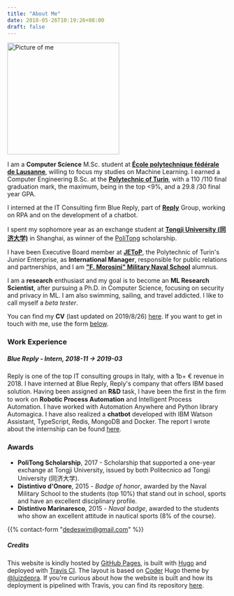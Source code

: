 ```yaml
---
title: "About Me"
date: 2018-05-26T10:19:26+08:00
draft: false
---
```


<img src="res/img/me.png" alt="Picture of me" class="centered" heigth=256 width=256>

I am a **Computer Science** M.Sc. student at [**École polytechnique fédérale de Lausanne**](https://epfl.ch), willing to focus my studies on Machine Learning. I earned a Computer Engineering B.Sc. at the [**Polytechnic of Turin**](https://www.polito.it), with a 110 /110 final graduation mark, the maximum, being in the top <9%, and a 29.8 /30 final year GPA.

I interned at the IT Consulting firm Blue Reply, part of [**Reply**](https://en.wikipedia.org/wiki/Reply_(company)) Group, working on RPA and on the development of a chatbot.

I spent my sophomore year as an exchange student at [**Tongji University (同济大学)**](https://www.tongji.edu.cn) in Shanghai, as winner of the [PoliTong](https://www.polito.it/international/offerta/percorsi/politong/index.php?lang=en) scholarship.

I have been Executive Board member at [**JEToP**](https://jetop.com), the Polytechnic of Turin's Junior Enterprise, as  **International Manager**, responsible for public relations and partnerships, and I am [**"F. Morosini" Military Naval School**](http://www.marina.difesa.it/EN/training_institute/morosini/Pagine/default.aspx) alumnus.

I am a **research** enthusiast and my goal is to become an **ML Research Scientist**, after pursuing a Ph.D. in Computer Science, focusing on security and privacy in ML. I am also swimming, sailing, and travel addicted. I like to call myself a *beta tester*.

You can find my **CV** (last updated on 2019/8/26) [here](/cv.pdf). If you want to get in touch with me, use the form [below](/about/#form-contact).

### Work Experience

##### Blue Reply - **Intern**, 2018-11 -> 2019-03

Reply is one of the top IT consulting groups in Italy, with a 1b+ € revenue in 2018. I have interned at Blue Reply, Reply's company that offers IBM based solution.
Having been assigned an **R&D** task, I have been the ﬁrst in the ﬁrm to work on **Robotic Process Automation** and Intelligent Process Automation. I have worked with Automation Anywhere and Python library Automagica.
I have also realized a **chatbot** developed with IBM Watson Assistant, TypeScript, Redis, MongoDB and Docker. The report I wrote about the internship can be found [here](/internship_report.pdf).

### Awards

- **PoliTong Scholarship**, 2017 - Scholarship that supported a one-year exchange at Tongji University, issued by both Politecnico ad Tongji University (同济大学).
- **Distintivo d'Onore**, 2015 - *Badge of honor*, awarded by the Naval Military School to the students (top 10%) that stand out in school, sports and have an excellent disciplinary profile. 
- **Distintivo Marinaresco**, 2015 - *Naval badge*, awarded to the students who show an excellent attitude in nautical sports (8% of the course).

{{% contact-form "dedeswim@gmail.com" %}}

##### Credits

This website is kindly hosted by [GitHub Pages](https://pages.github.com/), is built with [Hugo](https://gohugo.io/) and deployed with [Travis CI](https://travis-ci.com/dedeswim/hugo-personal-website). The layout is based on [Coder](https://github.com/luizdepra/hugo-coder/) Hugo theme by [@luizdepra](https://github.com/luizdepra). If you're curious about how the website is built and how its deployment is pipelined with Travis, you can find its repository [here](https://github.com/dedeswim/hugo-personal-website).
